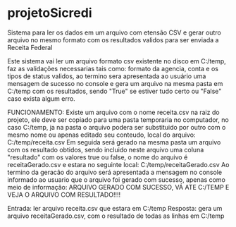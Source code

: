 # projetoSicredi
Sistema para ler os dados em um arquivo com etensão CSV e gerar outro arquivo no mesmo formato com os resultados validos para ser enviada a Receita Federal

Este sistema vai ler um arquivo formato csv existente no disco em C:/temp, faz as validações necessarias tais como: formato da agencia, 
conta e os tipos de status validos, ao termino sera apresentada ao usuário uma mensagem de sucesso no console e gera um arquivo na mesma pasta em C:/temp com os resultados, sendo "True" se estiver tudo certo ou "False" caso exista algum erro.

FUNCIONAMENTO:
Existe um arquivo com o nome receita.csv na raiz do projeto, ele deve ser copiado para uma pasta temporaria no computador, no caso C:/temp, ja na pasta o arquivo podera ser substituido por outro com o mesmo nome ou apenas editado seu conteudo, local do arquivo:
C:/temp/receita.csv
Em seguida será gerado na mesma pasta um arquivo com os resultado obtidos, sendo incluido neste arquivo uma coluna "resultado" com os valores true ou false, o nome do arquivo é receitaGerado.csv e estara no seguinte local:
C:/temp/receitaGerado.csv
Ao termino da geracão do arquivo será apresentada a mensagem  no console informado ao usuario que o arquivo foi gerado com sucesso, apenas como meio de informação:
ARQUIVO GERADO COM SUCESSO, VÁ ATE C:/TEMP E VEJA O ARQUIVO COM RESULTADO!!!!

Entrada: ler arquivo receita.csv que estara em C:/temp
Resposta: gera um arquivo receitaGerado.csv, com o resultado de todas as linhas em C:/temp

